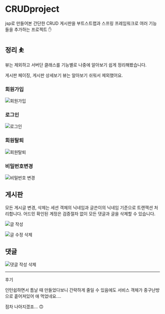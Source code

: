 # CRUDproject

jsp로 만들어본 간단한 CRUD 게시판을 부트스트랩과 스프링 프레임워크로 여러 기능들을 추가하는 프로젝트 ✋


## 정리 ⛹

뷰는 제외하고 서버단 클래스를 기능별로 나중에 알아보기 쉽게 정리해봤습니다. 

게시판 페이징, 게시판 상세보기 뷰는 알아보기 쉬워서 제외했어요.


### 회원가입 

![회원가입](https://user-images.githubusercontent.com/48975983/104113811-b2efbb80-5340-11eb-9a8d-3be522013661.JPG)


### 로그인 

![로그인](https://user-images.githubusercontent.com/48975983/104113636-e4678780-533e-11eb-977e-f37bedebf87e.JPG)


### 회원탈퇴

![회원탈퇴](https://user-images.githubusercontent.com/48975983/104113638-e9c4d200-533e-11eb-93da-9b3ecadc4df4.JPG)


### 비밀번호변경

![비밀번호 변경](https://user-images.githubusercontent.com/48975983/104113637-e6314b00-533e-11eb-8305-04c6beb54cfc.JPG)


## 게시판

모든 게시글 변경, 삭제는 세션 객체의 닉네임과 글쓴이의 닉네임 기준으로 트랜잭션 처리합니다.
어드민 확인된 계정은 검증절차 없이 모든 댓글과 글을 삭제할 수 있습니다.  


![글 작성](https://user-images.githubusercontent.com/48975983/104113740-d36b4600-533f-11eb-8af9-80aefa70fb1c.JPG)


![글 수정 삭제](https://user-images.githubusercontent.com/48975983/104113741-d6663680-533f-11eb-9855-febd9a1ae7bf.JPG)

## 댓글



![댓글 작성 삭제](https://user-images.githubusercontent.com/48975983/104113745-e1b96200-533f-11eb-88c8-b06300fd5b63.JPG)



----------------------------------------------------------------------------

후기


인턴쉽하면서 틈날 때 만들었다보니 간략하게 줄일 수 있음에도 서비스 객체가 중구난방으로 흩어져있어 애 먹었네요....

점차 나아지겠죠... 🙃
